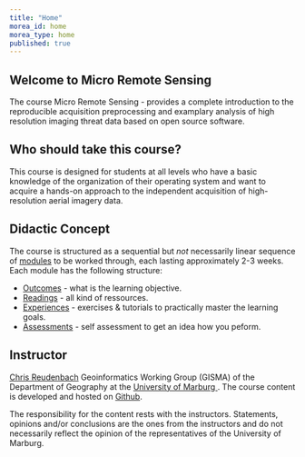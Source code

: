 ```yaml
---
title: "Home"
morea_id: home
morea_type: home
published: true
---
```


## Welcome to Micro Remote Sensing 


The course Micro Remote Sensing - provides a complete introduction to the reproducible acquisition preprocessing and examplary analysis of high resolution imaging threat data based on open source software. 

## Who should take this course?

This course is designed for students at all levels who have a basic knowledge of the organization of their operating system and want to acquire a hands-on approach to the independent acquisition of high-resolution aerial imagery data.

## Didactic Concept

 The course is structured as a sequential but *not* necessarily linear sequence of [modules](/LV-Micro-Remote-Sensing/modules) to be worked through, each lasting approximately 2-3 weeks. Each module has the following structure:


  * [Outcomes](/LV-Micro-Remote-Sensing/outcomes) - what is the learning objective.
  * [Readings](/LV-Micro-Remote-Sensing/readings) - all kind of ressources.
  * [Experiences](/LV-Micro-Remote-Sensing/experiences) - exercises & tutorials to practically master the learning goals.
  * [Assessments](/LV-Micro-Remote-Sensing/assessments) - self assessment to get an idea how you peform.
  
## Instructor

[Chris Reudenbach](https://www.uni-marburg.de/de/fb19/fachbereich/staff/reudenbach) Geoinformatics Working Group (GISMA) of the Department of Geography at the [University of Marburg ](https://www.uni-marburg.de/en). The course content is developed and hosted on [Github](https://github.com/gisma-courses/LV-uav-workflow).

The responsibility for the content rests with the instructors. Statements, opinions and/or conclusions are the ones from the instructors and do not necessarily reflect the opinion of the representatives of the University of Marburg. 

